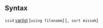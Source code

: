 ## Syntax

`isid`
[varlist](http://www.stata.com/help.cgi?varlist)
\[`using filename`\] \[`, sort missok`\]
